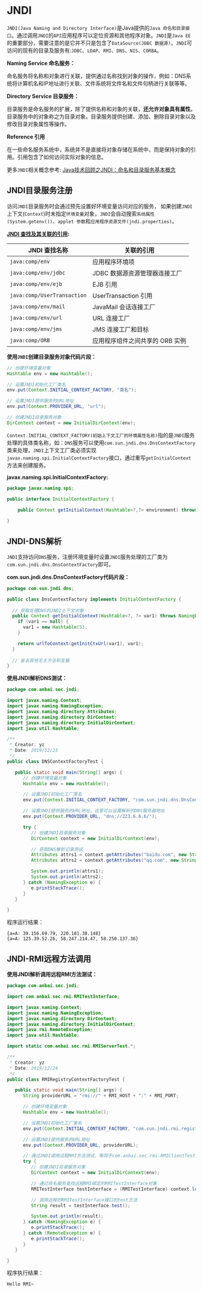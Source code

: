 # JNDI

`JNDI(Java Naming and Directory Interface)`是Java提供的`Java 命名和目录接口`。通过调用`JNDI`的`API`应用程序可以定位资源和其他程序对象。`JNDI`是`Java EE`的重要部分，需要注意的是它并不只是包含了`DataSource(JDBC 数据源)`，`JNDI`可访问的现有的目录及服务有:`JDBC`、`LDAP`、`RMI`、`DNS`、`NIS`、`CORBA`。

**Naming Service 命名服务：**

命名服务将名称和对象进行关联，提供通过名称找到对象的操作，例如：DNS系统将计算机名和IP地址进行关联、文件系统将文件名和文件句柄进行关联等等。

**Directory Service 目录服务：**

目录服务是命名服务的扩展，除了提供名称和对象的关联，**还允许对象具有属性**。目录服务中的对象称之为目录对象。目录服务提供创建、添加、删除目录对象以及修改目录对象属性等操作。

**Reference 引用**

在一些命名服务系统中，系统并不是直接将对象存储在系统中，而是保持对象的引用。引用包含了如何访问实际对象的信息。

更多`JNDI`相关概念参考: [Java技术回顾之JNDI：命名和目录服务基本概念](https://blog.csdn.net/ericxyy/article/details/2012287)

## JNDI目录服务注册

访问`JNDI`目录服务时会通过预先设置好环境变量访问对应的服务， 如果创建`JNDI`上下文(`Context`)时未指定`环境变量`对象，`JNDI`会自动搜索`系统属性(System.getenv())`、`applet 参数`和`应用程序资源文件(jndi.properties)`。

**[JNDI 查找及其关联的引用](https://docs.oracle.com/cd/E19957-01/819-1553/jndi.html):**

| JNDI 查找名称               | 关联的引用                      |
| --------------------------- | ------------------------------- |
| `java:comp/env`             | 应用程序环境项                  |
| `java:comp/env/jdbc`        | JDBC 数据源资源管理器连接工厂   |
| `java:comp/env/ejb`         | EJB 引用                        |
| `java:comp/UserTransaction` | UserTransaction 引用            |
| `java:comp/env/mail`        | JavaMail 会话连接工厂           |
| `java:comp/env/url`         | URL 连接工厂                    |
| `java:comp/env/jms`         | JMS 连接工厂和目标              |
| `java:comp/ORB`             | 应用程序组件之间共享的 ORB 实例 |

**使用`JNDI`创建目录服务对象代码片段：**

```java
// 创建环境变量对象
Hashtable env = new Hashtable();

// 设置JNDI初始化工厂类名
env.put(Context.INITIAL_CONTEXT_FACTORY, "类名");

// 设置JNDI提供服务的URL地址
env.put(Context.PROVIDER_URL, "url");

// 创建JNDI目录服务对象
DirContext context = new InitialDirContext(env);
```

`Context.INITIAL_CONTEXT_FACTORY(初始上下文工厂的环境属性名称)`指的是`JNDI`服务处理的具体类名称，如：`DNS`服务可以使用`com.sun.jndi.dns.DnsContextFactory`类来处理，`JNDI`上下文工厂类必须实现`javax.naming.spi.InitialContextFactory`接口，通过重写`getInitialContext`方法来创建服务。

**javax.naming.spi.InitialContextFactory:**

```java
package javax.naming.spi;

public interface InitialContextFactory {

	public Context getInitialContext(Hashtable<?,?> environment) throws NamingException;
	
}
```

## JNDI-DNS解析

`JNDI`支持访问`DNS`服务，注册环境变量时设置`JNDI`服务处理的工厂类为`com.sun.jndi.dns.DnsContextFactory`即可。

**com.sun.jndi.dns.DnsContextFactory代码片段：**

```java
package com.sun.jndi.dns;

public class DnsContextFactory implements InitialContextFactory {
  
  // 获取处理DNS的JNDI上下文对象
  public Context getInitialContext(Hashtable<?, ?> var1) throws NamingException {
    if (var1 == null) {
      var1 = new Hashtable(5);
    }

    return urlToContext(getInitCtxUrl(var1), var1);
  }
  
  // 省去其他无关方法和变量
}
```

**使用JNDI解析DNS测试：**

```java
package com.anbai.sec.jndi;

import javax.naming.Context;
import javax.naming.NamingException;
import javax.naming.directory.Attributes;
import javax.naming.directory.DirContext;
import javax.naming.directory.InitialDirContext;
import java.util.Hashtable;

/**
 * Creator: yz
 * Date: 2019/12/23
 */
public class DNSContextFactoryTest {

   public static void main(String[] args) {
      // 创建环境变量对象
      Hashtable env = new Hashtable();

      // 设置JNDI初始化工厂类名
      env.put(Context.INITIAL_CONTEXT_FACTORY, "com.sun.jndi.dns.DnsContextFactory");

      // 设置JNDI提供服务的URL地址，这里可以设置解析的DNS服务器地址
      env.put(Context.PROVIDER_URL, "dns://223.6.6.6/");

      try {
         // 创建JNDI目录服务对象
         DirContext context = new InitialDirContext(env);

         // 获取DNS解析记录测试
         Attributes attrs1 = context.getAttributes("baidu.com", new String[]{"A"});
         Attributes attrs2 = context.getAttributes("qq.com", new String[]{"A"});

         System.out.println(attrs1);
         System.out.println(attrs2);
      } catch (NamingException e) {
         e.printStackTrace();
      }
   }

}
```

程序运行结果：

```
{a=A: 39.156.69.79, 220.181.38.148}
{a=A: 125.39.52.26, 58.247.214.47, 58.250.137.36}
```

## JNDI-RMI远程方法调用

**使用JNDI解析调用远程RMI方法测试：**

```java
package com.anbai.sec.jndi;

import com.anbai.sec.rmi.RMITestInterface;

import javax.naming.Context;
import javax.naming.NamingException;
import javax.naming.directory.DirContext;
import javax.naming.directory.InitialDirContext;
import java.rmi.RemoteException;
import java.util.Hashtable;

import static com.anbai.sec.rmi.RMIServerTest.*;

/**
 * Creator: yz
 * Date: 2019/12/24
 */
public class RMIRegistryContextFactoryTest {

   public static void main(String[] args) {
      String providerURL = "rmi://" + RMI_HOST + ":" + RMI_PORT;

      // 创建环境变量对象
      Hashtable env = new Hashtable();

      // 设置JNDI初始化工厂类名
      env.put(Context.INITIAL_CONTEXT_FACTORY, "com.sun.jndi.rmi.registry.RegistryContextFactory");

      // 设置JNDI提供服务的URL地址
      env.put(Context.PROVIDER_URL, providerURL);

      // 通过JNDI调用远程RMI方法测试，等同于com.anbai.sec.rmi.RMIClientTest类的Demo
      try {
         // 创建JNDI目录服务对象
         DirContext context = new InitialDirContext(env);

         // 通过命名服务查找远程RMI绑定的RMITestInterface对象
         RMITestInterface testInterface = (RMITestInterface) context.lookup(RMI_NAME);

         // 调用远程的RMITestInterface接口的test方法
         String result = testInterface.test();

         System.out.println(result);
      } catch (NamingException e) {
         e.printStackTrace();
      } catch (RemoteException e) {
         e.printStackTrace();
      }
   }

}
```

程序执行结果：

```
Hello RMI~
```



